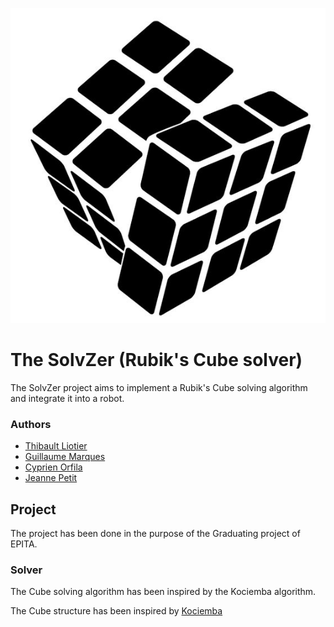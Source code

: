 ![The solvzer](https://github.com/tauril/solvzer/blob/master/resources/logo.png)

# The SolvZer (Rubik's Cube solver)

The SolvZer project aims to implement a Rubik's Cube solving algorithm and
integrate it into a robot.

### Authors

* [Thibault Liotier](https://github.com/thib0)
* [Guillaume Marques](https://github.com/tauril)
* [Cyprien Orfila](https://github.com/addramer)
* [Jeanne Petit](https://github.com/jeajeamax)

## Project

The project has been done in the purpose of the Graduating project of EPITA.

### Solver

The Cube solving algorithm has been inspired by the Kociemba algorithm.

The Cube structure has been inspired by [Kociemba](http://kociemba.org)
